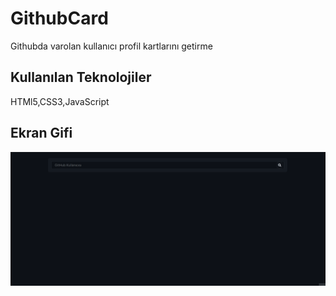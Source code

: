<h1> GithubCard </h1>

Githubda varolan kullanıcı profil kartlarını getirme

<h2>Kullanılan Teknolojiler</h2>

HTMl5,CSS3,JavaScript

<h2>Ekran Gifi</h2>

![](Animation.gif)